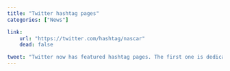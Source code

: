 ```yaml
---
title: "Twitter hashtag pages"
categories: ["News"]

link:
    url: "https://twitter.com/hashtag/nascar"
    dead: false

tweet: "Twitter now has featured hashtag pages. The first one is dedicated to #Nascar."
---
```

